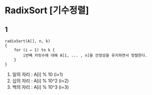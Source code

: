 # RadixSort [기수정렬]

## 1

```
radixSort(A[], n, k)
{
    for (i ← 1) to k {
        i번째 자릿수에 대해 A[1, ... , n]을 안정성을 유지하면서 정렬한다.
    }
}
```


1. 일의 자리 : A[i] % 10     (i=1)
2. 십의 자리 : A[i] % 10^2    (i=2)
3. 백의 자리 : A[i] % 10^3   (i=3)